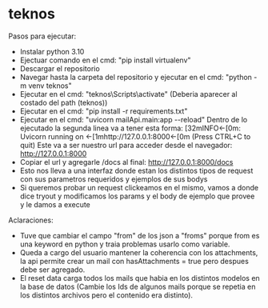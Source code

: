 # teknos

Pasos para ejecutar:
- Instalar python 3.10
- Ejectuar comando en el cmd: "pip install virtualenv"
- Descargar el repositorio
- Navegar hasta la carpeta del repositorio y ejecutar en el cmd: "python -m venv teknos"
- Ejecutar en el cmd: "teknos\Scripts\activate" 
  (Deberia aparecer al costado del path (teknos))
- Ejecutar en el cmd: "pip install -r requirements.txt"
- Ejecutar en el cmd: "uvicorn mailApi.main:app --reload"
  Dentro de lo ejecutado la segunda linea va a tener esta forma:
  [32mINFO←[0m:     Uvicorn running on ←[1mhttp://127.0.0.1:8000←[0m (Press CTRL+C to quit)
  Este va a ser nuestro url para acceder desde el navegador: http://127.0.0.1:8000
 - Copiar el url y agregarle /docs al final: http://127.0.0.1:8000/docs
 - Esto nos lleva a una interfaz donde estan los distintos tipos de request con sus parametros requeridos y ejemplos de sus bodys
 - Si queremos probar un request clickeamos en el mismo, vamos a donde dice tryout y modificamos los params y el body de ejemplo que provee y le damos a execute

Aclaraciones:
- Tuve que cambiar el campo "from" de los json a "froms" porque from es una keyword en python y traia problemas usarlo como variable.
- Queda a cargo del usuario mantener la coherencia con los attachments, la api permite crear un mail con hasAttachments = true pero despues debe ser agregado.
- El reset data carga todos los mails que habia en los distintos modelos en la base de datos (Cambie los Ids de algunos mails porque se repetia en los distintos archivos pero el contenido era distinto).
